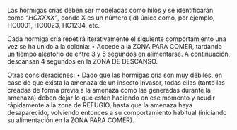 Las hormigas crías deben ser modeladas como hilos y se identificarán como  *“HCXXXX”*, donde X es un número (id) único como, por ejemplo, HC0001, HC0023, HC1234, etc.

Cada hormiga cría repetirá iterativamente el siguiente comportamiento una vez se ha unido a la colonia: 
	 • Accede a la ZONA PARA COMER, tardando un tiempo aleatorio de entre 3 y 5 segundos en alimentarse. A continuación, descansan 4 segundos en la ZONA DE DESCANSO.
	 
Otras consideraciones:
	• Dado que las hormigas cría son muy débiles, en caso de que exista la amenaza de un insecto invasor, todas ellas (tanto las creadas de forma previa a la amenaza como las generadas durante la amenaza) deben dejar lo que estén haciendo en ese momento y acudir rápidamente a la zona de REFUGIO, hasta que la amenaza haya desaparecido, volviendo entonces a su comportamiento habitual (iniciando su alimentación en la ZONA PARA COMER).